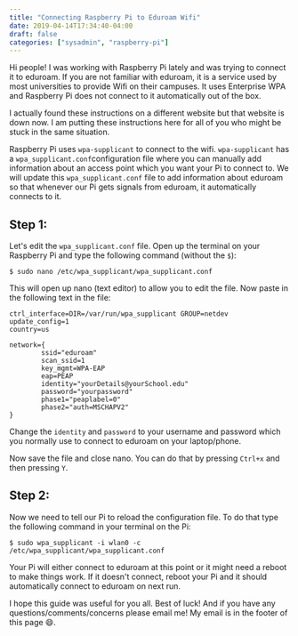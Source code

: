 ```yaml
---
title: "Connecting Raspberry Pi to Eduroam Wifi"
date: 2019-04-14T17:34:40-04:00
draft: false
categories: ["sysadmin", "raspberry-pi"]
---
```


Hi people! I was working with Raspberry Pi lately and was trying to connect it to eduroam. If you are not familiar with eduroam, it is a service used by most universities to provide Wifi on their campuses. It uses Enterprise WPA and Raspberry Pi does not connect to it automatically out of the box.

I actually found these instructions on a different website but that website is down now. I am putting these instructions here for all of you who might be stuck in the same situation.

Raspberry Pi uses `wpa-supplicant` to connect to the wifi. `wpa-supplicant` has a `wpa_supplicant.conf`configuration file where you can manually add information about an access point which you want your Pi to connect to. We will update this `wpa_supplicant.conf` file to add information about eduroam so that whenever our Pi gets signals from eduroam, it automatically connects to it.

Step 1:
--------

Let's edit the `wpa_supplicant.conf` file. Open up the terminal on your Raspberry Pi and type the following command (without the `$`):

```
$ sudo nano /etc/wpa_supplicant/wpa_supplicant.conf
```

This will open up nano (text editor) to allow you to edit the file. Now paste in the following text in the file:

```
ctrl_interface=DIR=/var/run/wpa_supplicant GROUP=netdev
update_config=1
country=us

network={
        ssid="eduroam"
        scan_ssid=1
        key_mgmt=WPA-EAP
        eap=PEAP
        identity="yourDetails@yourSchool.edu"
        password="yourpassword"
        phase1="peaplabel=0"
        phase2="auth=MSCHAPV2"
}
```

Change the `identity` and `password` to your username and password which you normally use to connect to eduroam on your laptop/phone. 

Now save the file and close nano. You can do that by pressing `Ctrl+x` and then pressing `Y`.

Step 2:
--------

Now we need to tell our Pi to reload the configuration file. To do that type the following command in your terminal on the Pi:

```
$ sudo wpa_supplicant -i wlan0 -c /etc/wpa_supplicant/wpa_supplicant.conf
```

Your Pi will either connect to eduroam at this point or it might need a reboot to make things work. If it doesn't connect, reboot your Pi and it should automatically connect to eduroam on next run.

I hope this guide was useful for you all. Best of luck! And if you have any questions/comments/concerns please email me! My email is in the footer of this page :smile:. 






